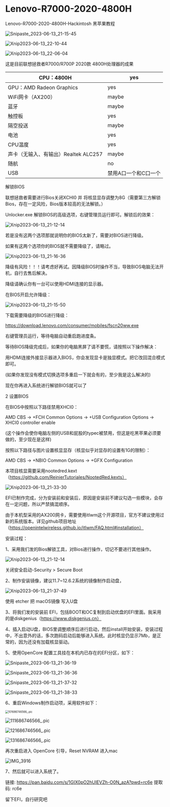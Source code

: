# Lenovo-R7000-2020-4800H
Lenovo-R7000-2020-4800H-Hackintosh
黑苹果教程

![Snipaste_2023-06-13_21-15-45](images/Snipaste_2023-06-13_21-15-45.png)

![Xnip2023-06-13_22-10-44](images/Xnip2023-06-13_22-10-44.jpg)

![Xnip2023-06-13_22-06-04](images/Xnip2023-06-13_22-06-04.jpg) 

这是目前联想拯救者R7000/R700P 2020款 4800H处理器的成果

| CPU：4800H                           | yes                  |
| ------------------------------------ | -------------------- |
| GPU：AMD Radeon Graphics             | yes                  |
| WiFi网卡（AX200）                    | maybe                |
| 蓝牙                                 | maybe                |
| 触控板                               | yes                  |
| 隔空投送                             | maybe                |
| 电池                                 | yes                  |
| CPU温度                              | yes                  |
| 声卡（无输入、有输出）Realtek ALC257 | maybe                |
| 随航                                 | no                   |
| USB                                  | 禁用A口一个和C口一个 |


解锁BIOS

联想拯救者需要进行Bios关闭XCHI0 并 将核显显存调整为8G（需要第三方解锁Bios，存在一定风险，Bios版本较高的无法解锁。）

Unlocker.exe 解锁BIOS的高级选项，右键管理员运行即可。解锁后的效果：

![Xnip2023-06-13_21-12-14](images/Xnip2023-06-13_21-12-14.jpg)

若是没有这两个选项那就说明你的BIOS太新了，需要对BIOS进行降级。

如果有这两个选项你的BIOS就不需要降级了，请略过。

![Xnip2023-06-13_21-16-36](images/Xnip2023-06-13_21-16-36.jpg)

降级有风险！！！请考虑好再试。因降级BIOS时操作不当，导致BIOS电脑无法开机，自行去售后解决。

降级请确认你有一台可以使用HDMI连接的显示器。

在BIOS开启允许降级：

![Xnip2023-06-13_21-15-50](images/Xnip2023-06-13_21-15-50.jpg)

下载需要降级的BIOS进行降级：

https://download.lenovo.com/consumer/mobiles/fscn20ww.exe

右键管理员运行，等待电脑自动重启跑进度条。

等待BIOS降级完成后，如果你的电脑黑屏了请不要慌，请按照以下操作解决：

用HDMI连接外接显示器进入BIOS，你会发现显卡是独显模式。把它改回混合模式即可。

(如果你发现没有模式切换选项多重启一下就会有的，至少我是这么解决的)

现在你再进入系统进行解锁BIOS就可以了

2 设置BIOS

在BIOS中按照以下路径禁用XHCI0：

AMD CBS -> +FCH Common Options -> +USB Configuration Options -> XHCI0 controller enable

(这个操作会使你电脑左侧的USB和屁股的typec被禁用，但这是吃黑苹果必须要做的，至少现在是这样)

按照以下路径与图片设置核显显存（核显似乎对显存的设置有1G的限制）：

AMD CBS -> +NBIO Common Options -> +GFX Configuration

本项目核显需要采用nootedred.kext（https://github.com/ReinierTutoriales/NootedRed.kexts）

![Xnip2023-06-13_21-33-30](images/Xnip2023-06-13_21-33-30.jpg)

EFI已制作完成，分为安装前和安装后，原因是安装前不建议勾选一些模块，会存在一定问题，所以严禁搞混顺序。

由于本机型采用的AX200网卡，需要使用itlwm这个开源项目，官方不建议使用过新的系统版本。详见github项目地址（https://openintelwireless.github.io/itlwm/FAQ.html#installation）

安装过程：

1、采用我们发的Bios解锁工具，对Bios进行操作，切记不要进行其他操作。

 ![Xnip2023-06-13_21-12-14](images/Xnip2023-06-13_21-12-14.jpg)

关闭安全启动-Security > Secure Boot



2、制作安装镜像，建议11.7~12.6.2系统的镜像制作启动盘，

![Xnip2023-06-13_21-37-49](images/Xnip2023-06-13_21-37-49.jpg)

使用 etcher 把 macOS镜像 写入U盘

3、将我们发的安装前 EFI，包括BOOT和OC复制到启动优盘的EFI里面。我采用的是diskgenius（https://www.diskgenius.cn）

4、插入启动U盘，BIOS里调整顺序后进行启动，然后install开始安装，安装过程中，不出意外的话，多次跑码启动后能够进入系统。此时核显仍显示7Mb，是正常的，因为还没有加载核显驱动。

5、使用OpenCore 配置工具挂在本机内已存在的EFI分区，如下：

![Snipaste_2023-06-13_21-36-19](images/Snipaste_2023-06-13_21-36-19.png)

![Snipaste_2023-06-13_21-36-36](images/Snipaste_2023-06-13_21-36-36.png)

![Snipaste_2023-06-13_21-37-32](images/Snipaste_2023-06-13_21-37-32.png)

![Snipaste_2023-06-13_21-38-33](images/Snipaste_2023-06-13_21-38-33.png)

6、重启Windows制作启动项，采用软件如下：

<img src="images/101686746566_.pic.jpg" alt="101686746566_.pic" style="zoom:60%;" />

![111686746566_.pic](images/111686746566_.pic.jpg)

![121686746566_.pic](images/121686746566_.pic.jpg)

![131686746566_.pic](images/131686746566_.pic.jpg)









再次重启进入 OpenCore 引导，Reset NVRAM 进入mac

![IMG_3916](images/IMG_3916.jpeg)

7、然后就可以进入系统了。

链接: https://pan.baidu.com/s/1GIX0pO2hUIEVZh-O0N_azA?pwd=rc6e 提取码: rc6e

留下EFI，自行研究吧
